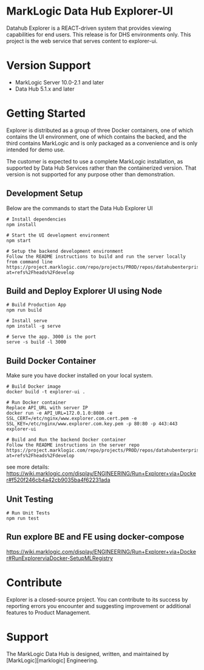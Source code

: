 # MarkLogic Data Hub Explorer-UI

Datahub Explorer is a REACT-driven system that provides viewing capabilities for end users. This release is for DHS environments only.
This project is the web service that serves content to explorer-ui.

# Version Support

  - MarkLogic Server 10.0-2.1 and later
  - Data Hub 5.1.x and later

# Getting Started
Explorer is distributed as a group of three Docker containers, one of which contains the UI environment, one of which contains the backed, 
and the third contains MarkLogic and is only packaged as a convenience and is only intended for demo use.

The customer is expected to use a complete MarkLogic installation, as supported by Data Hub Services rather than the containerized version. 
That version is not supported for any purpose other than demonstration. 

## Development Setup

Below are the commands to start the Data Hub Explorer UI

```
# Install dependencies
npm install

# Start the UI development environment
npm start

# Setup the backend development environment
Follow the README instructions to build and run the server locally from command line
https://project.marklogic.com/repo/projects/PROD/repos/datahubenterprise/browse?at=refs%2Fheads%2Fdevelop
```

## Build and Deploy Explorer UI using Node

```
# Build Production App 
npm run build

# Install serve
npm install -g serve

# Serve the app. 3000 is the port
serve -s build -l 3000

```

## Build Docker Container

Make sure you have docker installed on your local system.

```
# Build Docker image
docker build -t explorer-ui .

# Run Docker container
Replace API_URL with server IP
docker run -e API_URL=172.0.1.0:8080 -e SSL_CERT=/etc/nginx/www.explorer.com.cert.pem -e SSL_KEY=/etc/nginx/www.explorer.com.key.pem -p 80:80 -p 443:443 explorer-ui

# Build and Run the backend Docker container
Follow the README instructions in the server repo
https://project.marklogic.com/repo/projects/PROD/repos/datahubenterprise/browse?at=refs%2Fheads%2Fdevelop
```
see more details:
https://wiki.marklogic.com/display/ENGINEERING/Run+Explorer+via+Docker#f520f246cb4a42cb9035ba4f62231ada

## Unit Testing
```
# Run Unit Tests
npm run test
```

## Run explore BE and FE using docker-compose
https://wiki.marklogic.com/display/ENGINEERING/Run+Explorer+via+Docker#RunExplorerviaDocker-SetupMLRegistry

# Contribute
Explorer is a closed-source project. You can contribute to its success by reporting errors you encounter and 
suggesting improvement or additional features to Product Management.

# Support
The MarkLogic Data Hub is designed, written, and maintained by [MarkLogic][marklogic] Engineering.